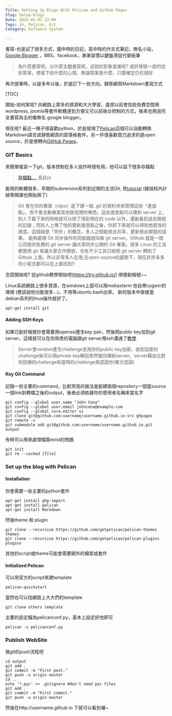 ```yaml
---
Title: Setting Up Blogs With Pelican and GitHub Pages
Slug: Setup-blogs
Date: 2016-05-02 22:00
Tags: zh, Pelican, Git
Category: Software System

---
```



書寫-也是試了很多方式，國中時的日記，高中時的作文式筆記，無名小站，[Google Blogger][Blogger] ，BBS，facebook，漸漸習慣以鍵盤滑鼠代替紙筆

> 為什麼書寫呢，以什麼主題書寫呢，述說的對象是誰呢? 或許曾經一度的找到答案，想留下些什麼的心情，無論答案是什麼，只要確定仍在就好

再次提筆時，以是多年以後，於是訂下一些方向，靜態網頁Markdown書寫方式

[TOC]

開始-如何架呢? 向網路上眾多的資源和大大學習，遙想以前會找些免費空間用wordpress, joomla等套件軟體達到方便又可以前後台控制的方式，後來也用過完全書寫為主的像無名 google blogger。

現在呢? 最近一陣子很喜歡python，於是發現了[Pelican][Pelican]這個可以自動轉換Markdown語言成靜態網頁的部落格套件。另一件很喜歡戮力追求的是open source，於是便轉向[GitHub Pages][GitPage]，

[Blogger]:http://phonchi.blogspot.tw/
[Pelican]:https://github.com/getpelican/pelican
[GitPage]:https://pages.github.com/

### GIT Basics
來簡單複習一下git，版本控制在多人協作時很有用，他可以設下很多存檔點

> [存檔點....][Save] 見此(x

能用的軟體很多，早期的subversion系列到近期的主流Git, 見[tutorial][Gittutorial] (據說校內計結等開課也開始用了)

> Git 會在你的專案（repo）底下建一個 .git 的資料夾來管理這些「進度點」，而不會去動專案其他路徑裡的東西。這些進度點可以傳到 server 上，別人下載下來的時候就可以除了得到現在的 code 以外，還能看到過去開發的記錄；而別人上傳了他的更新進度點之後，你抓下來就可以得到他更改的進度。這個就是「同步」的概念，多人之間能彼此共享、更新彼此開發的成果。
> 能夠處理 Git 同步操作的伺服器就叫做 git server。Github 就是一間公司提供免費的 git server 讓大家同步公開的 Git 專案。很多 Linux 的工具都使用 git 來讓大家合作開發，也有不少工具已經把 git server 轉到了 Github 上面。所以非常多人在用,在open source的趨勢下，現在許許多多的小程式都可以在上面找到!!

怎麼開始呢? 從github教學開始吧(https://try.github.io/) 順便創帳號~~


Linux系統網路上很多資源，在windows上面可以用mobaxterm 他自帶cygwin的環境 (應該說他功能很多...)，不用等ubuntu bash出來。 新的版本中直接當debian系列的linux操作就好了。
```
apt-get install git
```

#### Adding SSH Keys
如果已創好帳號你會需要用openssl產生key pair，然後把public key加到git server，這樣就可以在你熟悉的電腦跟git server用ssh溝通了[教學][SSHKey]

> Server會random產生challenge並用你的public key加密，收到加密的challenge後可以用private key解回來然後回傳給server，server藉由比對你回傳的challenge和當時的challenge來認證你(單方認證)

#### Key Git Command
記錄一些主要的command，比較常見的做法是創建兩個repository一個當source一個link到轉檔之後的output，後者必須依據你的使用者名稱來當名字

```
git config --global user.name "John Cena"
git config --global user.email johncena@example.com
git config --global core.editor vi
git clone git@github.com:username/username.github.io-src ghpages
git remote -v
git submodule add git@github.com:username/username.github.io.git output
```

有時可以用來處理檔案exist的問題
```
git init
git rm --cached [file]
```

### Set up the blog with Pelican


#### Installation

你會需要一些主要的python套件
```
apt-get install ghp-import
apt-get install pelican
apt-get install Markdown
```

然後theme 和 plugin
```
git clone --recursive https://github.com/getpelican/pelican-themes themes
git clone --recursive https://github.com/getpelican/pelican-plugins plugins

```

其他的script或theme可能會需要額外的檔案或套件

#### Initialized Pelican
可以用官方的script來建template
```
pelican-quickstart
```
當然也可以找網路上大大們的template
```
git clone others template
```

主要的設定檔為pelicanconf.py，基本上設定好他即可
```
pelican -s pelicanconf.py
```


### Publish WebSite
做git的push流程吧
```
cd output
git add .
git commit -m "First post."
git push -u origin master
cd ..
echo '*.pyc' >> .gitignore #don't need pyc files
git add .
git commit -m "First commit."
git push -u origin master
```

然後在http://username.github.io 下就可以看到囉~



[Save]: https://www.facebook.com/RSR.lol/videos/vb.1587235684873434/1693237897606545/?type=2&theater
[Gittutorial]: http://dylandy.github.io/Easy-Git-Tutorial/
[SSHKey]: https://help.github.com/articles/generating-a-new-ssh-key-and-adding-it-to-the-ssh-agent/